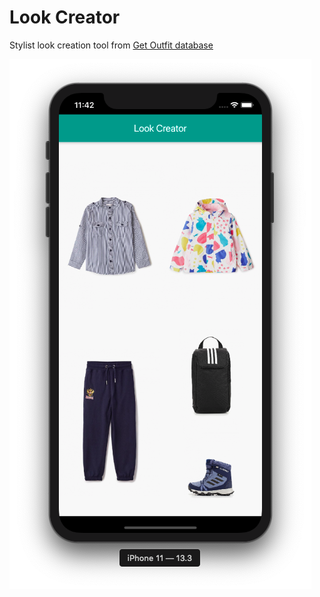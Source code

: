 # Look Creator

Stylist look creation tool from [Get Outfit database](https://github.com/dbystruev/Get-Outfit-Server)

![Screenshot](https://github.com/dbystruev/Look-Creator/blob/master/assets/screenshots/screenshot.png?raw=true)
